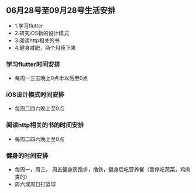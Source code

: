 ## 06月28号至09月28号生活安排
- 1.学习flutter
- 2.研究iOS新的设计模式
- 3.阅读http相关的书
- 4.健身减肥，两个月瘦下来

### 学习flutter时间安排
- 每周一三五晚上9点半以后至0点

### iOS设计模式时间安排
- 每周二四六晚上至0点

### 阅读http相关的书的时间安排
- 每周二四六晚上至0点

### 健身的时间安排
	
-  每周一，周三， 周五健身房跑步，撸铁，健身后吃营养餐（暂停吃蔬菜，鸡肉类的）
-  周六或周日打篮球